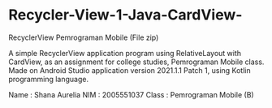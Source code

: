 # Recycler-View-1-Java-CardView-
RecyclerView Pemrograman Mobile (File zip)

A simple RecyclerView application program using RelativeLayout with CardView, as an assignment for college studies, Pemrograman Mobile class. Made on Android Studio application version 2021.1.1 Patch 1, using Kotlin programming language.

Name : Shana Aurelia NIM : 2005551037 Class : Pemrograman Mobile (B)
